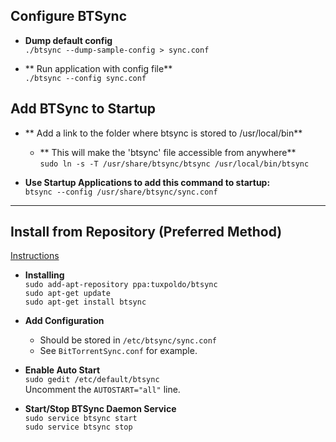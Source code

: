 ## Configure BTSync

- **Dump default config**  
`./btsync --dump-sample-config > sync.conf`
    
- ** Run application with config file**  
`./btsync --config sync.conf`

## Add BTSync to Startup

- ** Add a link to the folder where btsync is stored to /usr/local/bin**  
    - ** This will make the 'btsync' file accessible from anywhere**  
`sudo ln -s -T /usr/share/btsync/btsync /usr/local/bin/btsync`
    
- **Use Startup Applications to add this command to startup:**  
`btsync --config /usr/share/btsync/sync.conf`

- - -

## Install from Repository (Preferred Method)

[Instructions](http://forum.bittorrent.com/topic/18974-debian-and-ubuntu-server-packages-for-bittorrent-sync-121-1/)  

- **Installing**  
`sudo add-apt-repository ppa:tuxpoldo/btsync`  
`sudo apt-get update`  
`sudo apt-get install btsync`  

- **Add Configuration**  
    - Should be stored in `/etc/btsync/sync.conf`
    - See `BitTorrentSync.conf` for example.

- **Enable Auto Start**  
`sudo gedit /etc/default/btsync`  
Uncomment the `AUTOSTART="all"` line.

- **Start/Stop BTSync Daemon Service**  
`sudo service btsync start`  
`sudo service btsync stop`  